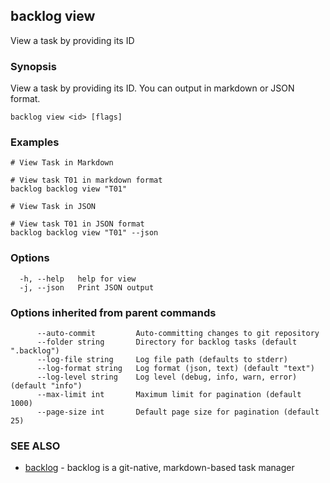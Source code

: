 ## backlog view

View a task by providing its ID

### Synopsis

View a task by providing its ID. You can output in markdown or JSON format.

```
backlog view <id> [flags]
```

### Examples

```
# View Task in Markdown

# View task T01 in markdown format
backlog backlog view "T01"

# View Task in JSON

# View task T01 in JSON format
backlog backlog view "T01" --json
```

### Options

```
  -h, --help   help for view
  -j, --json   Print JSON output
```

### Options inherited from parent commands

```
      --auto-commit         Auto-committing changes to git repository
      --folder string       Directory for backlog tasks (default ".backlog")
      --log-file string     Log file path (defaults to stderr)
      --log-format string   Log format (json, text) (default "text")
      --log-level string    Log level (debug, info, warn, error) (default "info")
      --max-limit int       Maximum limit for pagination (default 1000)
      --page-size int       Default page size for pagination (default 25)
```

### SEE ALSO

* [backlog](backlog.md)	 - backlog is a git-native, markdown-based task manager

